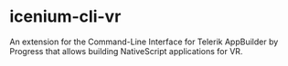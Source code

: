 # icenium-cli-vr
An extension for the Command-Line Interface for Telerik AppBuilder by Progress that allows building NativeScript applications for VR.
